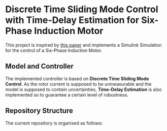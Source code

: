 # Discrete Time Sliding Mode Control with Time-Delay Estimation for Six-Phase Induction Motor
This project is inspired by [this paper](https://www.researchgate.net/publication/330202008_Discrete-Time_Sliding_Mode_with_Time_Delay_Estimation_of_a_Six-Phase_Induction_Motor_Drive) and implements a Simulink Simulation for the control of a Six-Phase Induction Motor.

## Model and Controller
The implemented controller is based on **Discrete Time Sliding Mode Control**. As the rotor current is supposed to be unmeasurable and the model is supposed to contain uncertainties, **Time-Delay Estimation** is also implemented so to guarantee a certain level of robustness. 

## Repository Structure
The current repository is organised as follows:
